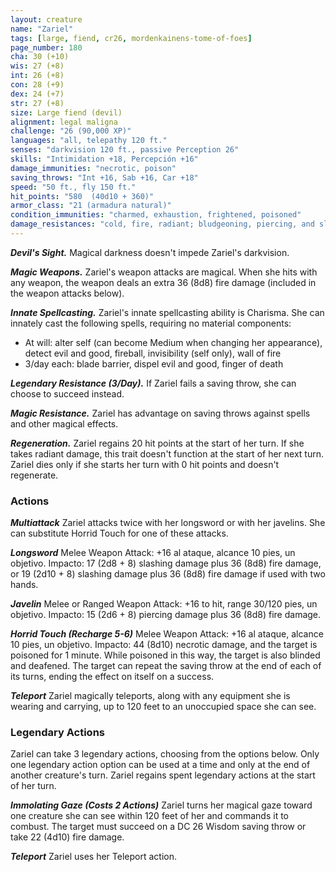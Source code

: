 ```yaml
---
layout: creature
name: "Zariel"
tags: [large, fiend, cr26, mordenkainens-tome-of-foes]
page_number: 180
cha: 30 (+10)
wis: 27 (+8)
int: 26 (+8)
con: 28 (+9)
dex: 24 (+7)
str: 27 (+8)
size: Large fiend (devil)
alignment: legal maligna
challenge: "26 (90,000 XP)"
languages: "all, telepathy 120 ft."
senses: "darkvision 120 ft., passive Perception 26"
skills: "Intimidation +18, Percepción +16"
damage_immunities: "necrotic, poison"
saving_throws: "Int +16, Sab +16, Car +18"
speed: "50 ft., fly 150 ft."
hit_points: "580  (40d10 + 360)"
armor_class: "21 (armadura natural)"
condition_immunities: "charmed, exhaustion, frightened, poisoned"
damage_resistances: "cold, fire, radiant; bludgeoning, piercing, and slashing from nonmagical attacks that aren't silvered"
---
```


***Devil's Sight.*** Magical darkness doesn't impede Zariel's darkvision.

***Magic Weapons.*** Zariel's weapon attacks are magical. When she hits with any weapon, the weapon deals an extra 36 (8d8) fire damage (included in the weapon attacks below).

***Innate Spellcasting.*** Zariel's innate spellcasting ability is Charisma. She can innately cast the following spells, requiring no material components:
* At will: alter self (can become Medium when changing her appearance), detect evil and good, fireball, invisibility (self only), wall of fire
* 3/day each: blade barrier, dispel evil and good, finger of death

***Legendary Resistance (3/Day).*** If Zariel fails a saving throw, she can choose to succeed instead.

***Magic Resistance.*** Zariel has advantage on saving throws against spells and other magical effects.

***Regeneration.*** Zariel regains 20 hit points at the start of her turn. If she takes radiant damage, this trait doesn't function at the start of her next turn. Zariel dies only if she starts her turn with 0 hit points and doesn't regenerate.

### Actions

***Multiattack*** Zariel attacks twice with her longsword or with her javelins. She can substitute Horrid Touch for one of these attacks.

***Longsword*** Melee Weapon Attack: +16 al ataque, alcance 10 pies, un objetivo. Impacto: 17 (2d8 + 8) slashing damage plus 36 (8d8) fire damage, or 19 (2d10 + 8) slashing damage plus 36 (8d8) fire damage if used with two hands.

***Javelin*** Melee or Ranged Weapon Attack: +16 to hit, range 30/120 pies, un objetivo. Impacto: 15 (2d6 + 8) piercing damage plus 36 (8d8) fire damage.

***Horrid Touch (Recharge 5-6)*** Melee Weapon Attack: +16 al ataque, alcance 10 pies, un objetivo. Impacto: 44 (8d10) necrotic damage, and the target is poisoned for 1 minute. While poisoned in this way, the target is also blinded and deafened. The target can repeat the saving throw at the end of each of its turns, ending the effect on itself on a success.

***Teleport*** Zariel magically teleports, along with any equipment she is wearing and carrying, up to 120 feet to an unoccupied space she can see.

### Legendary Actions

Zariel can take 3 legendary actions, choosing from the options below. Only one legendary action option can be used at a time and only at the end of another creature's turn. Zariel regains spent legendary actions at the start of her turn.

***Immolating Gaze (Costs 2 Actions)*** Zariel turns her magical gaze toward one creature she can see within 120 feet of her and commands it to combust. The target must succeed on a DC 26 Wisdom saving throw or take 22 (4d10) fire damage.

***Teleport*** Zariel uses her Teleport action.